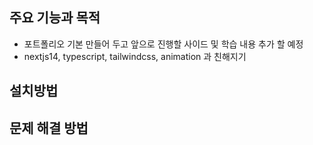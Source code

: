## 주요 기능과 목적

- 포트폴리오 기본 만들어 두고 앞으로 진행할 사이드 및 학습 내용 추가 할 예정
- nextjs14, typescript, tailwindcss, animation 과 친해지기

## 설치방법

## 문제 해결 방법
